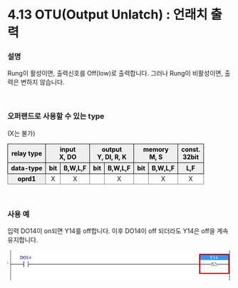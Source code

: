 ﻿# 4.13 OTU(Output Unlatch) : 언래치 출력


### 설명
Rung이 활성이면, 출력신호를 Off(low)로 출력합니다. 그러나 Rung이 비활성이면, 출력은 변하지 않습니다.

<br>

### 오퍼랜드로 사용할 수 있는 type
(X는 불가)
<style type="text/css">
table  {border-collapse:collapse;}
th {background-color:#efefef; border-style:solid;border-width:1px;color:black;text-align:center;}
td {border-color:gray;border-style:solid;border-width:1px;text-align:center;}
.hd{background-color:#efefef;color:black;font-weight:bold;}
</style>

<table>
<thead>
  <tr>
    <th>relay type</th>
    <th colspan="2">input<br>X, DO</th>
    <th colspan="2">output<br>Y, DI, R, K</th>
    <th colspan="2">memory<br>M, S</th>
    <th>const.<br>32bit</th>
  </tr>
  <tr>
    <th>data-type</th>
    <th>bit</th>
    <th>B,W,L,F</th>
    <th>bit</th>
    <th>B,W,L,F</th>
    <th>bit</th>
    <th>B,W,L,F</th>
    <th>L,F</th>
  </tr>
</thead>
<tbody>
  <tr>
    <td class='hd'>oprd1</td>
    <td>X</td>
    <td>X</td>
    <td></td>
    <td>X</td>
    <td></td>
    <td>X</td>
    <td>X</td>
  </tr>
</tbody>
</table>

<br>

### 사용 예

입력 DO14이 on되면 Y14를 off합니다. 이후 DO14이 off 되더라도 Y14은 off을 계속 유지합니다.

![](../_assets/otu.png)
